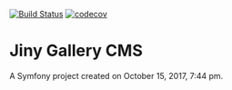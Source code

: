 [![Build Status](https://travis-ci.org/DerKnerd/Jinya-Gallery-CMS.svg?branch=master)](https://travis-ci.org/DerKnerd/Jinya-Gallery-CMS) [![codecov](https://codecov.io/gh/DerKnerd/Jinya-Gallery-CMS/branch/master/graph/badge.svg)](https://codecov.io/gh/DerKnerd/Jinya-Gallery-CMS)

Jiny Gallery CMS
=========

A Symfony project created on October 15, 2017, 7:44 pm.
